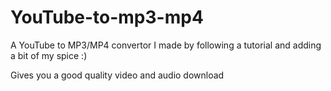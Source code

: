 # YouTube-to-mp3-mp4
A YouTube to MP3/MP4 convertor I made by following a tutorial and adding a bit of my spice :)

Gives you a good quality video and audio download
